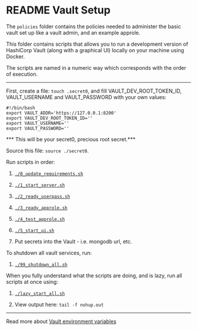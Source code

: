 # README Vault Setup

The `policies` folder contains the policies needed to administer the basic vault set up like a vault admin, and an example approle.

This folder contains scripts that allows you to run a development version of HashiCorp Vault (along with a graphical UI) locally on your machine using Docker.

The scripts are named in a numeric way which corresponds with the order of execution.

***

First, create a file: `touch .secret0`, and fill VAULT_DEV_ROOT_TOKEN_ID, VAULT_USERNAME and VAULT_PASSWORD with your own values:

```
#!/bin/bash
export VAULT_ADDR='https://127.0.0.1:8200'
export VAULT_DEV_ROOT_TOKEN_ID=''
export VAULT_USERNAME=''
export VAULT_PASSWORD=''
```

*** This will be your secret0, precious root secret.***

Source this file: `source ./secret0`.

Run scripts in order:

1. [`./0_update_requirements.sh`](./0_update_requirements.sh)

2. [`./1_start_server.sh`](./1_start_server.sh)

3. [`./2_ready_userpass.sh`](./2_ready_userpass.sh)

4. [`./3_ready_approle.sh`](./3_ready_approle.sh)

5. [`./4_test_approle.sh`](./4_test_approle.sh)

6. [`./5_start_ui.sh`](./5_start_ui.sh)

7. Put secrets into the Vault - i.e. mongodb url, etc.

To shutdown all vault services, run:

1. [`./99_shutdown_all.sh`](./99_shutdown_all.sh)


When you fully understand what the scripts are doing, and is lazy, run all scripts at once using:

1. [`./lazy_start_all.sh`](./lazy_start_all.sh)

2. View output here: `tail -f nohup.out`

***

Read more about [Vault environment variables](https://www.vaultproject.io/docs/commands/environment.html)
